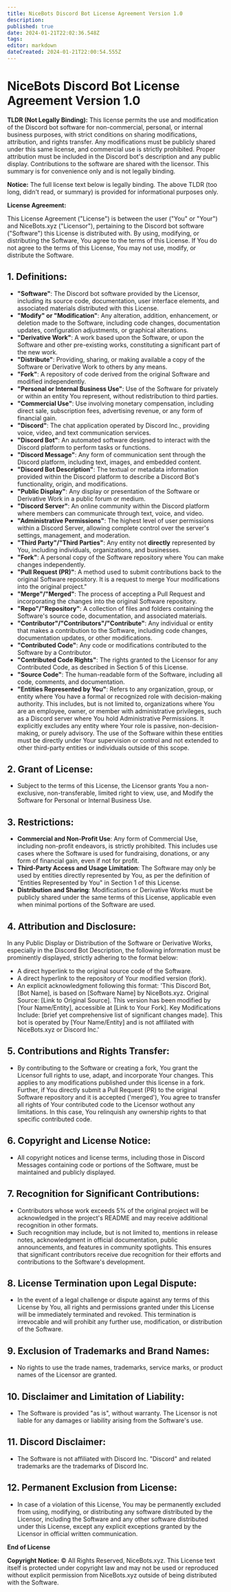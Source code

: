 ```yaml
---
title: NiceBots Discord Bot License Agreement Version 1.0
description: 
published: true
date: 2024-01-21T22:02:36.548Z
tags: 
editor: markdown
dateCreated: 2024-01-21T22:00:54.555Z
---
```


# **NiceBots Discord Bot License Agreement Version 1.0**

**TLDR (Not Legally Binding):** This license permits the use and modification of the Discord bot software for non-commercial, personal, or internal business purposes, with strict conditions on sharing modifications, attribution, and rights transfer. Any modifications must be publicly shared under this same license, and commercial use is strictly prohibited. Proper attribution must be included in the Discord bot's description and any public display. Contributions to the software are shared with the licensor. This summary is for convenience only and is not legally binding.

**Notice:** The full license text below is legally binding. The above TLDR (too long, didn't read, or summary) is provided for informational purposes only.

**License Agreement:**

This License Agreement ("License") is between the user ("You" or "Your") and NiceBots.xyz ("Licensor"), pertaining to the Discord bot software ("Software") this License is distributed with. By using, modifying, or distributing the Software, You agree to the terms of this License. If You do not agree to the terms of this License, You may not use, modify, or distribute the Software.

## **1. Definitions:**

- **"Software"**: The Discord bot software provided by the Licensor, including its source code, documentation, user interface elements, and associated materials distributed with this License.
- **"Modify" or "Modification"**: Any alteration, addition, enhancement, or deletion made to the Software, including code changes, documentation updates, configuration adjustments, or graphical alterations.
- **"Derivative Work"**: A work based upon the Software, or upon the Software and other pre-existing works, constituting a significant part of the new work.
- **"Distribute"**: Providing, sharing, or making available a copy of the Software or Derivative Work to others by any means.
- **"Fork"**: A repository of code derived from the original Software and modified independently.
- **"Personal or Internal Business Use"**: Use of the Software for privately or within an entity You represent, without redistribution to third parties.
- **"Commercial Use"**: Use involving monetary compensation, including direct sale, subscription fees, advertising revenue, or any form of financial gain.
- **"Discord"**: The chat application operated by Discord Inc., providing voice, video, and text communication services.
- **"Discord Bot"**: An automated software designed to interact with the Discord platform to perform tasks or functions.
- **"Discord Message"**: Any form of communication sent through the Discord platform, including text, images, and embedded content.
- **"Discord Bot Description"**: The textual or metadata information provided within the Discord platform to describe a Discord Bot's functionality, origin, and modifications.
- **"Public Display"**: Any display or presentation of the Software or Derivative Work in a public forum or medium.
- **"Discord Server"**: An online community within the Discord platform where members can communicate through text, voice, and video.
- **"Administrative Permissions"**: The highest level of user permissions within a Discord Server, allowing complete control over the server's settings, management, and moderation.
- **"Third Party"/"Third Parties"**: Any entity not **directly** represented by You, including individuals, organizations, and businesses.
- **"Fork"**: A personal copy of the Software repository where You can make changes independently.
- **"Pull Request (PR)"**: A method used to submit contributions back to the original Software repository. It is a request to merge Your modifications into the original project."
- **"Merge"/"Merged"**: The process of accepting a Pull Request and incorporating the changes into the original Software repository.
- **"Repo"/"Repository"**: A collection of files and folders containing the Software's source code, documentation, and associated materials.
- **"Contributor"/"Contributors"/"Contribute"**: Any individual or entity that makes a contribution to the Software, including code changes, documentation updates, or other modifications.
- **"Contributed Code"**: Any code or modifications contributed to the Software by a Contributor.
- **"Contributed Code Rights"**: The rights granted to the Licensor for any Contributed Code, as described in Section 5 of this License.
- **"Source Code"**: The human-readable form of the Software, including all code, comments, and documentation.
- **"Entities Represented by You"**: Refers to any organization, group, or entity where You have a formal or recognized role with decision-making authority. This includes, but is not limited to, organizations where You are an employee, owner, or member with administrative privileges, such as a Discord server where You hold Administrative Permissions. It explicitly excludes any entity where Your role is passive, non-decision-making, or purely advisory. The use of the Software within these entities must be directly under Your supervision or control and not extended to other third-party entities or individuals outside of this scope.

## **2. Grant of License:**

- Subject to the terms of this License, the Licensor grants You a non-exclusive, non-transferable, limited right to view, use, and Modify the Software for Personal or Internal Business Use.

## **3. Restrictions:**

- **Commercial and Non-Profit Use**: Any form of Commercial Use, including non-profit endeavors, is strictly prohibited. This includes use cases where the Software is used for fundraising, donations, or any form of financial gain, even if not for profit.
- **Third-Party Access and Usage Limitation**: The Software may only be used by entities directly represented by You, as per the definition of "Entities Represented by You" in Section 1 of this License.
- **Distribution and Sharing**: Modifications or Derivative Works must be publicly shared under the same terms of this License, applicable even when minimal portions of the Software are used.

## **4. Attribution and Disclosure:**

In any Public Display or Distribution of the Software or Derivative Works, especially in the Discord Bot Description, the following information must be prominently displayed, strictly adhering to the format below:

- A direct hyperlink to the original source code of the Software.
- A direct hyperlink to the repository of Your modified version (fork).
- An explicit acknowledgment following this format: 'This Discord Bot, [Bot Name], is based on [Software Name] by NiceBots.xyz. Original Source: [Link to Original Source]. This version has been modified by [Your Name/Entity], accessible at [Link to Your Fork]. Key Modifications Include: [brief yet comprehensive list of significant changes made]. This bot is operated by [Your Name/Entity] and is not affiliated with NiceBots.xyz or Discord Inc.'

## **5. Contributions and Rights Transfer:**

- By contributing to the Software or creating a fork, You grant the Licensor full rights to use, adapt, and incorporate Your changes. This applies to any modifications published under this license in a fork. Further, if You directly submit a Pull Request (PR) to the original Software repository and it is accepted ('merged'), You agree to transfer all rights of Your contributed code to the Licensor wothout any limitations. In this case, You relinquish any ownership rights to that specific contributed code.

## **6. Copyright and License Notice:**

- All copyright notices and license terms, including those in Discord Messages containing code or portions of the Software, must be maintained and publicly displayed.

## **7. Recognition for Significant Contributions:**

- Contributors whose work exceeds 5% of the original project will be acknowledged in the project's README and may receive additional recognition in other formats.
- Such recognition may include, but is not limited to, mentions in release notes, acknowledgment in official documentation, public announcements, and features in community spotlights. This ensures that significant contributors receive due recognition for their efforts and contributions to the Software's development.

## **8. License Termination upon Legal Dispute:**

- In the event of a legal challenge or dispute against any terms of this License by You, all rights and permissions granted under this License will be immediately terminated and revoked. This termination is irrevocable and will prohibit any further use, modification, or distribution of the Software.

## **9. Exclusion of Trademarks and Brand Names:**

- No rights to use the trade names, trademarks, service marks, or product names of the Licensor are granted.

## **10. Disclaimer and Limitation of Liability:**

- The Software is provided "as is", without warranty. The Licensor is not liable for any damages or liability arising from the Software's use.

## **11. Discord Disclaimer:**

- The Software is not affiliated with Discord Inc. "Discord" and related trademarks are the trademarks of Discord Inc.

## **12. Permanent Exclusion from License:**
- In case of a violation of this License, You may be permanently excluded from using, modifying, or distributing any software distributed by the Licensor, including the Software and any other software distributed under this License, except any explicit exceptions granted by the Licensor in official written communication.

**End of License**

**Copyright Notice:**
© All Rights Reserved, NiceBots.xyz. This License text itself is protected under copyright law and may not be used or reproduced without explicit permission from NiceBots.xyz outside of being distributed with the Software.